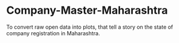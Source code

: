 # Company-Master-Maharashtra
To convert raw open data into plots, that tell a story on the state of company registration in Maharashtra.
